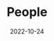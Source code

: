 ---
title: People
date: 2022-10-24

type: landing

sections:
  - block: people
    content:
      title: 프로필
      # Choose which groups/teams of users to display.
      #   Edit `user_groups` in each user's profile to add them to one or more of these groups.
      user_groups:
          - 프로필
      sort_by: Params.last_name
      sort_ascending: true
    design:
      show_interests: false
      show_role: true
      show_social: true
---